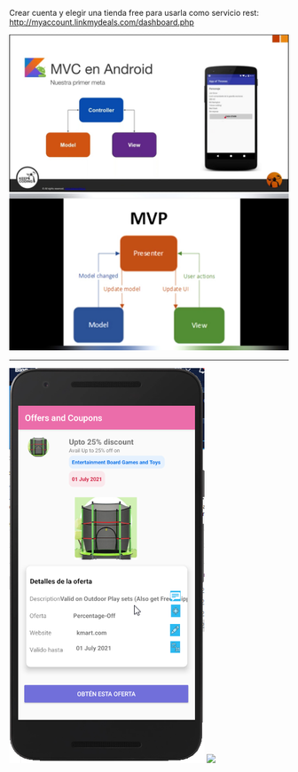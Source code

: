 Crear cuenta y elegir una tienda free para usarla como servicio rest: http://myaccount.linkmydeals.com/dashboard.php

![](MVC.jpg)
![](MVP.jpg)

----------------

![](item_detail.png)
![](lista_items.png)